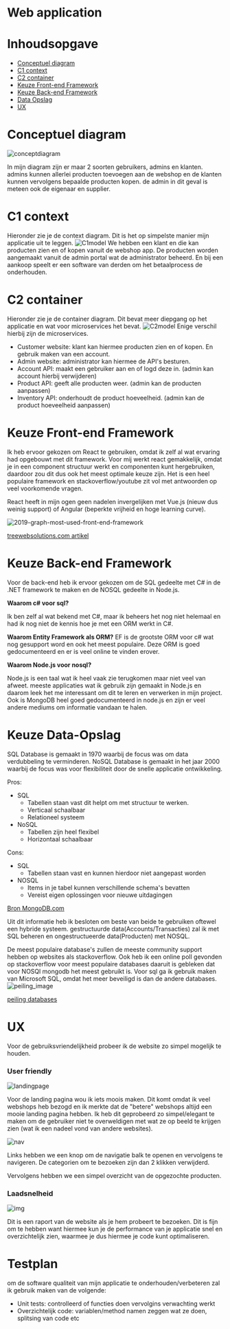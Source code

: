 # Web application

# Inhoudsopgave

-   [Conceptuel diagram](#conceptuel-diagram) 
-   [C1 context](#c1-context)
-   [C2 container](#c2-container)
-   [Keuze Front-end Framework](#keuze-front-end-framework)
-   [Keuze Back-end Framework](#keuze-front-end-framework)
-   [Data Opslag](#keuze-data-opslag)
-   [UX](#ux)

# Conceptuel diagram
![conceptdiagram](https://user-images.githubusercontent.com/79853948/164680365-a521b5ad-2595-436f-875e-67510c01bf00.png)

In mijn diagram zijn er maar 2 soorten gebruikers, admins en klanten. admins kunnen allerlei producten toevoegen aan de webshop en de klanten kunnen vervolgens
bepaalde producten kopen. de admin in dit geval is meteen ook de eigenaar en supplier.
# C1 context
Hieronder zie je de context diagram. Dit is het op simpelste manier mijn applicatie uit te leggen.
![C1model](https://user-images.githubusercontent.com/79853948/164454842-9ea83dcd-d351-4567-bf42-d485b6709271.png)
We hebben een klant en die kan producten zien en of kopen vanuit de webshop app. De producten worden aangemaakt vanuit de admin portal wat de administrator beheerd. En bij een aankoop speelt er een software van derden om het betaalprocess de onderhouden.
# C2 container
Hieronder zie je de container diagram. Dit bevat meer diepgang op het applicatie en wat voor microservices het bevat.
![C2model](https://user-images.githubusercontent.com/79853948/164454929-509462e5-cfd3-44c9-9626-658f478dccd4.png)
Enige verschil hierbij zijn de microservices.
- Customer website: klant kan hiermee producten zien en of kopen. En gebruik maken van een account.
- Admin website: administrator kan hiermee de API's besturen.
- Account API: maakt een gebruiker aan en of logd deze in. (admin kan account hierbij verwijderen)
- Product API: geeft alle producten weer. (admin kan de producten aanpassen)
- Inventory API: onderhoudt de product hoeveelheid. (admin kan de product hoeveelheid aanpassen)

# Keuze Front-end Framework

Ik heb ervoor gekozen om React te gebruiken, omdat ik zelf al wat ervaring had opgebouwt met dit framework.
Voor mij werkt react gemakkelijk, omdat je in een component structuur werkt en componenten kunt hergebruiken, daardoor zou dit dus ook het meest optimale keuze zijn. 
Het is een heel populaire framework en stackoverflow/youtube zit vol met antwoorden op veel voorkomende vragen.

React heeft in mijn ogen geen nadelen invergelijken met Vue.js (nieuw dus weinig support) of Angular (beperkte vrijheid en hoge learning curve).

![2019-graph-most-used-front-end-framework](https://cdn.shortpixel.ai/client/q_lossless,ret_img,w_767/https://existek.com/wp-content/uploads/2020/01/frame.png)

[treewebsolutions.com artikel](https://treewebsolutions.com/articles/top-front-end-frameworks-in-2020-year-19)

# Keuze Back-end Framework

Voor de back-end heb ik ervoor gekozen om de SQL gedeelte met C# in de .NET framework te maken en de NOSQL gedeelte in Node.js.

**Waarom c# voor sql?**

Ik ben zelf al wat bekend met C#, maar ik beheers het nog niet helemaal en had ik nog niet de kennis hoe je met een ORM werkt in C#.

**Waarom Entity Framework als ORM?**
EF is de grootste ORM voor c# wat nog gesupport word en ook het meest populaire. Deze ORM is goed gedocumenteerd en er is veel online te vinden erover.


**Waarom Node.js voor nosql?**

Node.js is een taal wat ik heel vaak zie terugkomen maar niet veel van afweet. meeste applicaties wat ik gebruik zijn gemaakt in Node.js en daarom leek het me interessant om dit te leren en verwerken in mijn project. Ook is MongoDB heel goed gedocumenteerd in node.js en zijn er veel andere mediums om informatie vandaan te halen.



# Keuze Data-Opslag
SQL Database is gemaakt in 1970 waarbij de focus was om data verdubbeling te verminderen. 
NoSQL Database is gemaakt in het jaar 2000 waarbij de focus was voor flexibiliteit door de snelle applicatie ontwikkeling.

Pros:
*  SQL
    -   Tabellen staan vast dit helpt om met structuur te werken.
    -   Verticaal schaalbaar
    -   Relationeel systeem
*   NoSQL
    -	Tabellen zijn heel flexibel
    -	Horizontaal schaalbaar

Cons:
* SQL
  -	Tabellen staan vast en kunnen hierdoor niet aangepast worden
* NOSQL
    - Items in je tabel kunnen verschillende schema's bevatten
    - Vereist eigen oplossingen voor nieuwe uitdagingen

[Bron MongoDB.com](https://www.mongodb.com/nosql-explained/nosql-vs-sql)

Uit dit informatie heb ik besloten om beste van beide te gebruiken oftewel een hybride systeem.
gestructuurde data(Accounts/Transacties) zal ik met SQL beheren en ongestructueerde data(Producten) met NOSQL.

De meest populaire database's zullen de meeste community support hebben op websites als stackoverflow. Ook heb ik een online poll gevonden op stackoverflow voor meest populaire databases
daaruit is gebleken dat voor NOSQl mongodb het meest gebruikt is. Voor sql ga ik gebruik maken van Microsoft SQL, omdat het meer beveiligd is dan de andere databases.
![peiling_image](https://user-images.githubusercontent.com/79853948/164269996-9374b0ae-a11f-47b2-a7c0-9b2c0836977e.png)

[peiling databases](https://insights.stackoverflow.com/survey/2021#most-popular-technologies-database-prof)

# UX
Voor de gebruiksvriendelijkheid probeer ik de website zo simpel mogelijk te houden.
### User friendly
![landingpage](https://user-images.githubusercontent.com/79853948/172265493-dffedc33-2a78-4931-b4a6-693391ee964a.png)

Voor de landing pagina wou ik iets moois maken. Dit komt omdat ik veel webshops heb bezogd en ik merkte dat de "betere" webshops altijd een mooie landing pagina hebben. Ik heb dit geprobeerd zo simpel/elegant te maken om de gebruiker niet te overweldigen met wat ze op beeld te krijgen zien (wat ik een nadeel vond van andere websites).

![nav](https://user-images.githubusercontent.com/79853948/172265576-0193fb98-2dc9-472b-9997-487fee772357.png)

Links hebben we een knop om de navigatie balk te openen en vervolgens te navigeren. De categorien om te bezoeken zijn dan 2 klikken verwijderd.


Vervolgens hebben we een simpel overzicht van de opgezochte producten.
### Laadsnelheid
![img](https://user-images.githubusercontent.com/79853948/172265070-012052b1-9a74-4554-af81-62fe084bb5bf.png)

Dit is een raport van de website als je hem probeert te bezoeken. Dit is fijn om te hebben want hiermee kun je de performance van je applicatie snel en overzichtelijk zien, waarmee je dus hiermee je code kunt optimaliseren.


# Testplan
om de software qualiteit van mijn applicatie te onderhouden/verbeteren zal ik gebruik maken van de volgende:
* Unit tests: controlleerd of functies doen vervolgins verwachting werkt
* Overzichtelijk code: variablen/method namen zeggen wat ze doen, splitsing van code etc

<!-- # Data diagram
![sql-img](https://user-images.githubusercontent.com/79853948/164265722-031f5f0d-6bbf-43d6-a7c8-5ce85fe5e514.png)
![nosql-img](https://user-images.githubusercontent.com/79853948/164265909-753a37d5-ccf2-43c7-bd77-dc9b2b25706f.png)

Met de blauwe kleur geef ik de SQL database aan en groen NOSQL. -->
